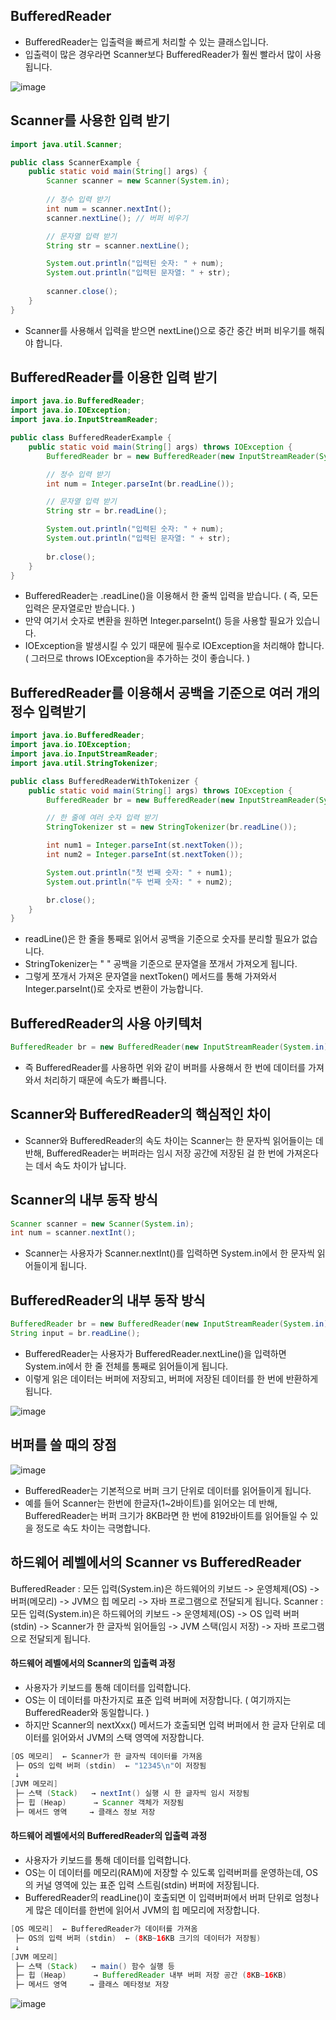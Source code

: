 BufferedReader
--------------------------------
- BufferedReader는 입출력을 빠르게 처리할 수 있는 클래스입니다.
- 입출력이 많은 경우라면 Scanner보다 BufferedReader가 훨씬 빨라서 많이 사용됩니다.

![image](https://github.com/user-attachments/assets/a505cefb-4744-4b43-bc2d-81aef44c6d58)

Scanner를 사용한 입력 받기
-----------------------------------
```java
import java.util.Scanner;

public class ScannerExample {
    public static void main(String[] args) {
        Scanner scanner = new Scanner(System.in);
        
        // 정수 입력 받기
        int num = scanner.nextInt();
        scanner.nextLine(); // 버퍼 비우기

        // 문자열 입력 받기
        String str = scanner.nextLine();

        System.out.println("입력된 숫자: " + num);
        System.out.println("입력된 문자열: " + str);
        
        scanner.close();
    }
}
```
- Scanner를 사용해서 입력을 받으면 nextLine()으로 중간 중간 버퍼 비우기를 해줘야 합니다.

BufferedReader를 이용한 입력 받기
------------------------------------------
```java
import java.io.BufferedReader;
import java.io.IOException;
import java.io.InputStreamReader;

public class BufferedReaderExample {
    public static void main(String[] args) throws IOException {
        BufferedReader br = new BufferedReader(new InputStreamReader(System.in));

        // 정수 입력 받기
        int num = Integer.parseInt(br.readLine());

        // 문자열 입력 받기
        String str = br.readLine();

        System.out.println("입력된 숫자: " + num);
        System.out.println("입력된 문자열: " + str);
        
        br.close();
    }
}
```
- BufferedReader는 .readLine()을 이용해서 한 줄씩 입력을 받습니다. ( 즉, 모든 입력은 문자열로만 받습니다. )
- 만약 여기서 숫자로 변환을 원하면 Integer.parseInt() 등을 사용할 필요가 있습니다.
- IOException을 발생시킬 수 있기 때문에 필수로 IOException을 처리해야 합니다. ( 그러므로 throws IOException을 추가하는 것이 좋습니다. )

BufferedReader를 이용해서 공백을 기준으로 여러 개의 정수 입력받기
-------------------------------------------------------------------
```java
import java.io.BufferedReader;
import java.io.IOException;
import java.io.InputStreamReader;
import java.util.StringTokenizer;

public class BufferedReaderWithTokenizer {
    public static void main(String[] args) throws IOException {
        BufferedReader br = new BufferedReader(new InputStreamReader(System.in));

        // 한 줄에 여러 숫자 입력 받기
        StringTokenizer st = new StringTokenizer(br.readLine());

        int num1 = Integer.parseInt(st.nextToken());
        int num2 = Integer.parseInt(st.nextToken());

        System.out.println("첫 번째 숫자: " + num1);
        System.out.println("두 번째 숫자: " + num2);

        br.close();
    }
}
```
- readLine()은 한 줄을 통째로 읽어서 공백을 기준으로 숫자를 분리할 필요가 없습니다.
- StringTokenizer는 " " 공백을 기준으로 문자열을 쪼개서 가져오게 됩니다.
- 그렇게 쪼개서 가져온 문자열을 nextToken() 메서드를 통해 가져와서 Integer.parseInt()로 숫자로 변환이 가능합니다.

BufferedReader의 사용 아키텍처
-----------------------------------------------------
```java
BufferedReader br = new BufferedReader(new InputStreamReader(System.in));
```
- 즉 BufferedReader를 사용하면 위와 같이 버퍼를 사용해서 한 번에 데이터를 가져와서 처리하기 때문에 속도가 빠릅니다.

Scanner와 BufferedReader의 핵심적인 차이
-------------------------------------------
- Scanner와 BufferedReader의 속도 차이는 Scanner는 한 문자씩 읽어들이는 데 반해, BufferedReader는 버퍼라는 임시 저장 공간에 저장된 걸 한 번에 가져온다는 데서 속도 차이가 납니다.

Scanner의 내부 동작 방식
----------------------------
```java
Scanner scanner = new Scanner(System.in);
int num = scanner.nextInt();
```
- Scanner는 사용자가 Scanner.nextInt()를 입력하면 System.in에서 한 문자씩 읽어들이게 됩니다.

BufferedReader의 내부 동작 방식
------------------------------
```java
BufferedReader br = new BufferedReader(new InputStreamReader(System.in));
String input = br.readLine();
```
- BufferedReader는 사용자가 BufferedReader.nextLine()을 입력하면 System.in에서 한 줄 전체를 통째로 읽어들이게 됩니다.
- 이렇게 읽은 데이터는 버퍼에 저장되고, 버퍼에 저장된 데이터를 한 번에 반환하게 됩니다.

![image](https://github.com/user-attachments/assets/be7efb81-48af-433e-a12d-9ce7f1358a24)

버퍼를 쓸 때의 장점
----------------------------------
![image](https://github.com/user-attachments/assets/68a5efa3-d6cb-4cf7-b54d-cac198f33df8)

- BufferedReader는 기본적으로 버퍼 크기 단위로 데이터를 읽어들이게 됩니다.
- 예를 들어 Scanner는 한번에 한글자(1~2바이트)를 읽어오는 데 반해, BufferedReader는 버퍼 크기가 8KB라면 한 번에 8192바이트를 읽어들일 수 있을 정도로 속도 차이는 극명합니다.

하드웨어 레벨에서의 Scanner vs BufferedReader
----------------------------------------------------------
BufferedReader :  모든 입력(System.in)은 하드웨어의 키보드 -> 운영체제(OS) -> 버퍼(메모리) -> JVM으 힙 메모리 -> 자바 프로그램으로 전달되게 됩니다.
Scanner : 모든 입력(System.in)은 하드웨어의 키보드 -> 운영체제(OS) -> OS 입력 버퍼(stdin) -> Scanner가 한 글자씩 읽어들임 -> JVM 스택(임시 저장) -> 자바 프로그램으로 전달되게 됩니다.

#### 하드웨어 레벨에서의 Scanner의 입출력 과정
- 사용자가 키보드를 통해 데이터를 입력합니다.
- OS는 이 데이터를 마찬가지로 표준 입력 버퍼에 저장합니다. ( 여기까지는 BufferedReader와 동일합니다. )
- 하지만 Scanner의 nextXxx() 메서드가 호출되면 입력 버퍼에서 한 글자 단위로 데이터를 읽어와서 JVM의 스택 영역에 저장합니다.

```java
[OS 메모리]  ← Scanner가 한 글자씩 데이터를 가져옴
 ├─ OS의 입력 버퍼 (stdin)  ← "12345\n"이 저장됨
 ↓
[JVM 메모리]
 ├─ 스택 (Stack)   → nextInt() 실행 시 한 글자씩 임시 저장됨
 ├─ 힙 (Heap)      → Scanner 객체가 저장됨
 ├─ 메서드 영역     → 클래스 정보 저장

```

#### 하드웨어 레벨에서의 BufferedReader의 입출력 과정
- 사용자가 키보드를 통해 데이터를 입력합니다.
- OS는 이 데이터를 메모리(RAM)에 저장할 수 있도록 입력버퍼를 운영하는데, OS의 커널 영역에 있는 표준 입력 스트림(stdin) 버퍼에 저장됩니다.
- BufferedReader의 readLine()이 호출되면 이 입력버퍼에서 버퍼 단위로 엄청나게 많은 데이터를 한번에 읽어서 JVM의 힙 메모리에 저장합니다.

```java
[OS 메모리]  ← BufferedReader가 데이터를 가져옴
 ├─ OS의 입력 버퍼 (stdin)  ← (8KB~16KB 크기의 데이터가 저장됨)
 ↓
[JVM 메모리]
 ├─ 스택 (Stack)   → main() 함수 실행 등
 ├─ 힙 (Heap)      → BufferedReader 내부 버퍼 저장 공간 (8KB~16KB)
 ├─ 메서드 영역     → 클래스 메타정보 저장
```

![image](https://github.com/user-attachments/assets/70f2d753-7ee8-4f83-916d-67e640c1c977)
